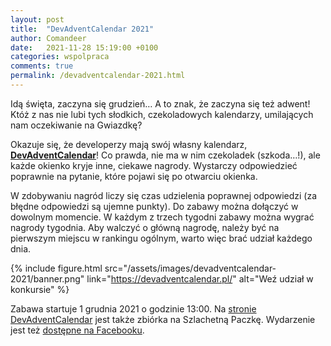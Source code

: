 ```yaml
---
layout: post
title:  "DevAdventCalendar 2021"
author: Comandeer
date:   2021-11-28 15:19:00 +0100
categories: wspolpraca
comments: true
permalink: /devadventcalendar-2021.html
---
```


Idą święta, zaczyna się grudzień… A to znak, że zaczyna się też adwent! Któż z nas nie lubi tych słodkich, czekoladowych kalendarzy, umilających nam oczekiwanie na Gwiazdkę?

Okazuje się, że developerzy mają swój własny kalendarz, [**DevAdventCalendar**](https://devadventcalendar.pl/)! Co prawda, nie ma w nim czekoladek (szkoda…!), ale każde okienko kryje inne, ciekawe nagrody. Wystarczy odpowiedzieć poprawnie na pytanie, które pojawi się po otwarciu okienka.

W zdobywaniu nagród liczy się czas udzielenia poprawnej odpowiedzi (za błędne odpowiedzi są ujemne punkty). Do zabawy można dołączyć w dowolnym momencie. W każdym z trzech tygodni zabawy można wygrać nagrody tygodnia. Aby walczyć o główną nagrodę, należy być na pierwszym miejscu w rankingu ogólnym, warto więc brać udział każdego dnia.

{% include figure.html src="/assets/images/devadventcalendar-2021/banner.png" link="https://devadventcalendar.pl/" alt="Weź udział w konkursie" %}

Zabawa startuje 1 grudnia 2021 o godzinie 13:00. Na [stronie DevAdventCalendar](https://devadventcalendar.pl/) jest także zbiórka na Szlachetną Paczkę. Wydarzenie jest też [dostępne na Facebooku](https://www.facebook.com/events/2124735764331821/).
